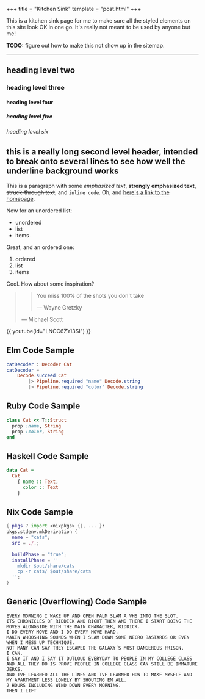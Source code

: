 +++
title = "Kitchen Sink"
template = "post.html"
+++

This is a kitchen sink page for me to make sure all the styled elements on this site look OK in one go.
It's really not meant to be used by anyone but me!

**TODO:** figure out how to make this not show up in the sitemap.

<!-- more -->

---

## heading level two
### heading level three
#### heading level four
##### heading level five
###### heading level six

## this is a really long second level header, intended to break onto several lines to see how well the underline background works

This is a paragraph with some *emphasized text*, **strongly emphasized text**, <del>struck-through text</del>, and `inline code`.
Oh, and [here's a link to the homepage](/).

Now for an unordered list:

- unordered
- list
- items

Great, and an ordered one:

1. ordered
1. list
2. items

Cool.
How about some inspiration?

>> You miss 100% of the shots you don't take
>>
>> — Wayne Gretzky
>
> — Michael Scott

{{ youtube(id="LNCC6ZYI3SI") }}

## Elm Code Sample

```elm
catDecoder : Decoder Cat
catDecoder =
    Decode.succeed Cat
        |> Pipeline.required "name" Decode.string
        |> Pipeline.required "color" Decode.string
```

## Ruby Code Sample

```ruby
class Cat << T::Struct
  prop :name, String
  prop :color, String
end
```

## Haskell Code Sample

```haskell
data Cat =
  Cat
    { name :: Text,
      color :: Text
    }
```

## Nix Code Sample

```nix
{ pkgs ? import <nixpkgs> {}, ... }:
pkgs.stdenv.mkDerivation {
  name = "cats";
  src = ./.;
  
  buildPhase = "true";
  installPhase = ''
    mkdir $out/share/cats
    cp -r cats/ $out/share/cats
  '';
}
```

## Generic (Overflowing) Code Sample

```
EVERY MORNING I WAKE UP AND OPEN PALM SLAM A VHS INTO THE SLOT.
ITS CHRONICLES OF RIDDICK AND RIGHT THEN AND THERE I START DOING THE MOVES ALONGSIDE WITH THE MAIN CHARACTER, RIDDICK.
I DO EVERY MOVE AND I DO EVERY MOVE HARD.
MAKIN WHOOSHING SOUNDS WHEN I SLAM DOWN SOME NECRO BASTARDS OR EVEN WHEN I MESS UP TECHNIQUE.
NOT MANY CAN SAY THEY ESCAPED THE GALAXY’S MOST DANGEROUS PRISON.
I CAN.
I SAY IT AND I SAY IT OUTLOUD EVERYDAY TO PEOPLE IN MY COLLEGE CLASS AND ALL THEY DO IS PROVE PEOPLE IN COLLEGE CLASS CAN STILL BE IMMATURE JERKS.
AND IVE LEARNED ALL THE LINES AND IVE LEARNED HOW TO MAKE MYSELF AND MY APARTMENT LESS LONELY BY SHOUTING EM ALL.
2 HOURS INCLUDING WIND DOWN EVERY MORNING.
THEN I LIFT
```
